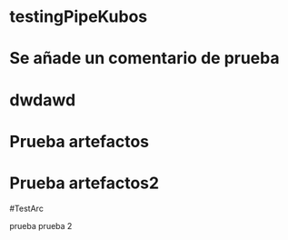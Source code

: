 # testingPipeKubos
# Se añade un comentario de prueba
# dwdawd
# Prueba artefactos

# Prueba artefactos2

#TestArc

prueba
prueba 2
